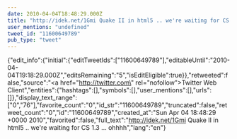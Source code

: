 ```yaml
---
date: 2010-04-04T18:48:29.000Z
title: "http://idek.net/1Gmi Quake II in html5 .. we're waiting for CS 1.3 ... ohhhh″"
user_mentions: "undefined"
tweet_id: "11600649789"
pub_type: "tweet"
---
```

{"edit_info":{"initial":{"editTweetIds":["11600649789"],"editableUntil":"2010-04-04T19:18:29.000Z","editsRemaining":"5","isEditEligible":true}},"retweeted":false,"source":"<a href=\"http://twitter.com\" rel=\"nofollow\">Twitter Web Client</a>","entities":{"hashtags":[],"symbols":[],"user_mentions":[],"urls":[]},"display_text_range":["0","76"],"favorite_count":"0","id_str":"11600649789","truncated":false,"retweet_count":"0","id":"11600649789","created_at":"Sun Apr 04 18:48:29 +0000 2010","favorited":false,"full_text":"http://idek.net/1Gmi Quake II in html5 .. we're waiting for CS 1.3 ... ohhhh","lang":"en"}
